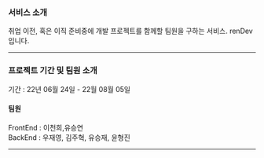 ### 서비스 소개
취업 이전, 혹은 이직 준비중에 개발 프로젝트를 함께할 팀원을 구하는 서비스. renDev 입니다.

---

### 프로젝트 기간 및 팀원 소개

기간 : 22년 06월 24일 - 22월 08월 05일 <br/>
#### 팀원 <br/> 
FrontEnd : 이천희,유승연 <br/>
BackEnd : 우재영, 김주혁, 유승재, 윤형진 <br/>

---
